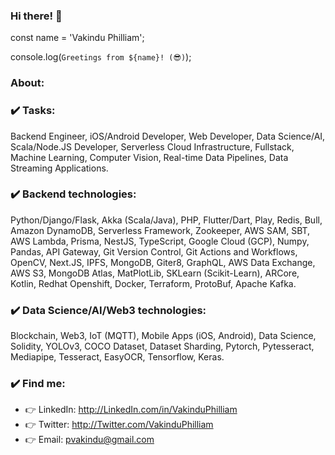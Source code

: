 ### Hi there! 👋

const name = 'Vakindu Philliam';

console.log(`Greetings from ${name}! (😎)`);

### About:

### ✔️ Tasks:

Backend Engineer, iOS/Android Developer, Web Developer, Data Science/AI, Scala/Node.JS Developer, Serverless Cloud Infrastructure, Fullstack, Machine Learning, Computer Vision, Real-time Data Pipelines, Data Streaming Applications.

### ✔️ Backend technologies:

Python/Django/Flask, Akka (Scala/Java), PHP, Flutter/Dart, Play, Redis, Bull, Amazon DynamoDB, Serverless Framework, Zookeeper, AWS SAM, SBT, AWS Lambda, Prisma, NestJS, TypeScript, Google Cloud (GCP), Numpy, Pandas, API Gateway, Git Version Control, Git Actions and Workflows, OpenCV, Next.JS, IPFS, MongoDB, Giter8, GraphQL, AWS Data Exchange, AWS S3, MongoDB Atlas, MatPlotLib, SKLearn (Scikit-Learn), ARCore, Kotlin, Redhat Openshift, Docker, Terraform, ProtoBuf, Apache Kafka.

### ✔️ Data Science/AI/Web3 technologies:

Blockchain, Web3, IoT (MQTT), Mobile Apps (iOS, Android), Data Science, Solidity, YOLOv3, COCO Dataset, Dataset Sharding, Pytorch, Pytesseract, Mediapipe, Tesseract, EasyOCR, Tensorflow, Keras.

### ✔️ Find me:

- 👉 LinkedIn: http://LinkedIn.com/in/VakinduPhilliam
- 👉 Twitter:  http://Twitter.com/VakinduPhilliam
- 👉 Email:  pvakindu@gmail.com
